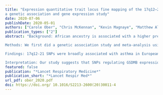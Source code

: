 ```yaml
---
title: "Expression quantitative trait locus fine mapping of the 17q12–21 asthma locus in African American children:
a genetic association and gene expression study"
date: 2020-07-06
publishDate: 2020-05-01
authors: ["Carole Ober", "Chris McKennan", "Kevin Magnaye", "Matthew Altman", "Charles Washington", "Catherine Stanhope", "Katherine Naughton", "Mario Rosasco", "Leonard Bacharier", "Dean Billheimer", "Diane Gold", "Lisa Gress", "Tina Hartert", "Suzanne Havstad", "Gurjit Khurana Hershey", "Brian Hallmark", "Kyle Hogarth", "Dan Jackson", "Christine Johnson", "Meyer Kattan", "Rob Lemanske", "Sue Lynch", "Eneida Mendonca", "Rachel Miller", "Edward Naureckas", "George O'Connor", "Chris Seroogy", "Ganesa Wegienka", "Steven White", "Robert Wood", "Anne Wright", "Ed Zoratti", "Fernando Martinez", "Dennis Ownby", "Dan Nicolae", "Albert Levin", "Jim Gern", "Environmental Influences on Child Health Outcomes-Children's Respiratory Research Workgroup"]
publication_types: ["2"]
abstract: "Background: African ancestry is associated with a higher prevalence and greater severity of asthma than European ancestries, yet genetic studies of the most common locus associated with childhood-onset asthma, 17q12-21, in African Americans have been inconclusive. The aim of this study was to leverage both the phenotyping of the Children's Respiratory and Environmental Workgroup (CREW) birth cohort consortium, and the reduced linkage disequilibrium in African Americans, to fine map the 17q12-21 locus.

Methods: We first did a genetic association study and meta-analysis using 17q12-21 tag single-nucleotide polymorphisms (SNPs) for childhood-onset asthma in 1613 European American and 870 African American children from the CREW consortium. Nine tag SNPs were selected based on linkage disequilibrium patterns at 17q12-21 and their association with asthma, considering the effect allele under an additive model (0, 1, or 2 effect alleles). Results were meta-analysed with publicly available summary data from the EVE consortium (on 4303 European American and 3034 African American individuals) for seven of the nine SNPs of interest. Subsequently, we tested for expression quantitative trait loci (eQTLs) among the SNPs associated with childhood-onset asthma and the expression of 17q12-21 genes in resting peripheral blood mononuclear cells (PBMCs) from 85 African American CREW children and in upper airway epithelial cells from 246 African American CREW children; and in lower airway epithelial cells from 44 European American and 72 African American adults from a case-control study of asthma genetic risk in Chicago (IL, USA).

Findings: 17q12-21 SNPs were broadly associated with asthma in European Americans. Only two SNPs (rs2305480 in gasdermin-B [GSDMB] and rs8076131 in ORMDL sphingolipid biosynthesis regulator 3 [ORMDL3]) were associated with asthma in African Americans, at a Bonferroni-corrected threshold of p<0·0055 (for rs2305480_G, odds ratio [OR] 1·36 [95% CI 1·12-1·65], p=0·0014; and for rs8076131_A, OR 1·37 [1·13-1·67], p=0·0010). In upper airway epithelial cells from African American children, genotype at rs2305480 was the most significant eQTL for GSDMB (eQTL effect size [β] 1·35 [95% CI 1·25-1·46], p<0·0001), and to a lesser extent showed an eQTL effect for post-GPI attachment to proteins phospholipase 3 (β 1·15 [1·08-1·22], p<0·0001). No SNPs were eQTLs for ORMDL3. By contrast, in PBMCs, the five core SNPs were associated only with expression of GSDMB and ORMDL3. Genotype at rs12936231 (in zona pellucida binding protein 2) showed the strongest associations across both genes (for GSDMB, eQTLβ 1·24 [1·15-1·32], p<0·0001; and for ORMDL3 (β 1·19 [1·12-1·24], p<0·0001). The eQTL effects of rs2305480 on GSDMB expression were replicated in lower airway cells from African American adults (β 1·29 [1·15-1·44], p<0·0001).

Interpretation: Our study suggests that SNPs regulating GSDMB expression in airway epithelial cells have a major role in childhood-onset asthma, whereas SNPs regulating the expression levels of 17q12-21 genes in resting blood cells are not central to asthma risk. Our genetic and gene expression data in African Americans and European Americans indicated GSDMB to be the leading candidate gene at this important asthma locus."
featured: false
publication: "*Lancet Respiratory Medicine*"
publication_short: "*Lancet Respir Med*"
url_pdf: ober_2020.pdf
doi: https://doi.org/ 10.1016/S2213-2600(20)30011-4
---
```


